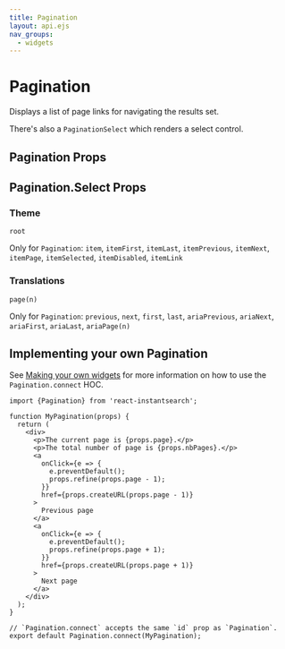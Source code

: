 ```yaml
---
title: Pagination
layout: api.ejs
nav_groups:
  - widgets
---
```


# Pagination

Displays a list of page links for navigating the results set.

There's also a `PaginationSelect` which renders a select control.

## Pagination Props

<!-- props default ./index.js -->

## Pagination.Select Props

<!-- props default.Select ./index.js -->

### Theme

`root`

Only for `Pagination`: `item`, `itemFirst`, `itemLast`, `itemPrevious`, `itemNext`, `itemPage`, `itemSelected`, `itemDisabled`, `itemLink`

### Translations

`page(n)`

Only for `Pagination`: `previous`, `next`, `first`, `last`, `ariaPrevious`, `ariaNext`, `ariaFirst`, `ariaLast`, `ariaPage(n)`

## Implementing your own Pagination

See [Making your own widgets](../Customization.md) for more information on how to use the `Pagination.connect` HOC.

```
import {Pagination} from 'react-instantsearch';

function MyPagination(props) {
  return (
    <div>
      <p>The current page is {props.page}.</p>
      <p>The total number of page is {props.nbPages}.</p>
      <a
        onClick={e => {
          e.preventDefault();
          props.refine(props.page - 1);
        }}
        href={props.createURL(props.page - 1)}
      >
        Previous page
      </a>
      <a
        onClick={e => {
          e.preventDefault();
          props.refine(props.page + 1);
        }}
        href={props.createURL(props.page + 1)}
      >
        Next page
      </a>
    </div>
  );
}

// `Pagination.connect` accepts the same `id` prop as `Pagination`.
export default Pagination.connect(MyPagination);
```
